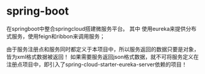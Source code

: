 # spring-boot
在springboot中整合springcloud搭建微服务平台。
其中 使用eureka来提供分布式服务，使用feign和ribbon来调用服务；

由于服务注册点和服务同时都定义于本项目中，所以服务返回的数据只要是对象，皆为xml格式数据被返回！
如果需要服务返回json格式数据，就不可将服务定义在注册点项目中，即引入了spring-cloud-starter-eureka-server依赖的项目！
